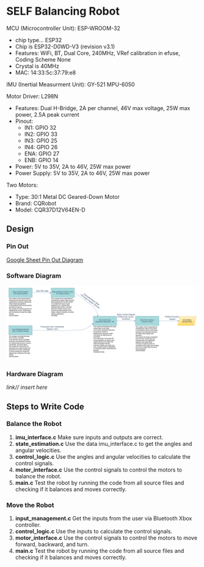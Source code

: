 # SELF Balancing Robot

MCU (Microcontroller Unit): ESP-WROOM-32 
- chip type... ESP32
- Chip is ESP32-D0WD-V3 (revision v3.1)
- Features: WiFi, BT, Dual Core, 240MHz, VRef calibration in efuse, Coding Scheme None
- Crystal is 40MHz
- MAC: 14:33:5c:37:79:e8

IMU (Inertial Measurment Unit): GY-521 MPU-6050

Motor Driver: L298N
- Features: Dual H-Bridge, 2A per channel, 46V max voltage, 25W max power, 2.5A peak current
- Pinout: 
  - IN1: GPIO 32
  - IN2: GPIO 33
  - IN3: GPIO 25
  - IN4: GPIO 26
  - ENA: GPIO 27
  - ENB: GPIO 14
- Power: 5V to 35V, 2A to 46V, 25W max power
- Power Supply: 5V to 35V, 2A to 46V, 25W max power

Two Motors:
- Type: 30:1 Metal DC Geared-Down Motor 
- Brand: CQRobot
- Model: CQR37D12V64EN-D

## Design

### Pin Out

[Google Sheet Pin Out Diagram](https://docs.google.com/spreadsheets/d/1lCuJJPs_-ZYu7kVZD1LAmiCTTDlawlaXdf8EDxlrphQ/edit?usp=sharing)


### Software Diagram
![Software Block Diagram](./Software_Block_Diagram-Copy_of_Page-1.drawio.png)

### Hardware Diagram
_link// insert here_



## Steps to Write Code

### Balance the Robot
1. **imu_interface.c** Make sure inputs and outputs are correct.
2. **state_estimation.c** Use the data imu_interface.c to get the angles and angular velocities.
3. **control_logic.c** Use the angles and angular velocities to calculate the control signals.
4. **motor_interface.c** Use the control signals to control the motors to balance the robot.
5. **main.c** Test the robot by running the code from all source files and checking if it balances and moves correctly.

### Move the Robot
1. **input_management.c** Get the inputs from the user via Bluetooth Xbox controller.
2. **control_logic.c** Use the inputs to calculate the control signals.
3. **motor_interface.c** Use the control signals to control the motors to move forward, backward, and turn.
4. **main.c** Test the robot by running the code from all source files and checking if it balances and moves correctly.
